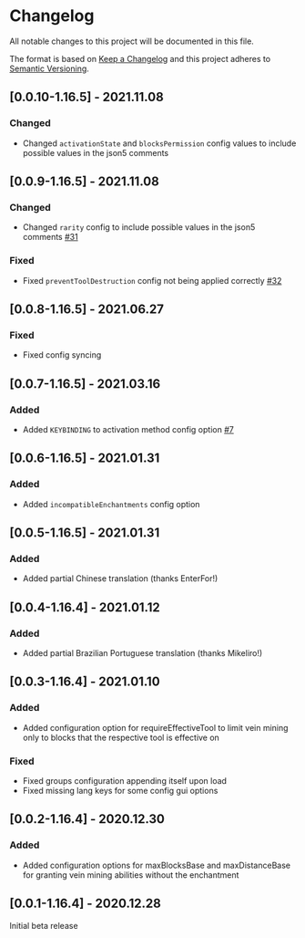 # Changelog
All notable changes to this project will be documented in this file.

The format is based on [Keep a Changelog](http://keepachangelog.com/en/1.0.0/) and this project adheres to [Semantic Versioning](https://semver.org/).

## [0.0.10-1.16.5] - 2021.11.08
### Changed
- Changed `activationState` and `blocksPermission` config values to include possible values in the json5 comments

## [0.0.9-1.16.5] - 2021.11.08
### Changed
- Changed `rarity` config to include possible values in the json5 comments [#31](https://github.com/TheIllusiveC4/VeinMining/issues/31)
### Fixed
- Fixed `preventToolDestruction` config not being applied correctly [#32](https://github.com/TheIllusiveC4/VeinMining/issues/32)

## [0.0.8-1.16.5] - 2021.06.27
### Fixed
- Fixed config syncing

## [0.0.7-1.16.5] - 2021.03.16
### Added
- Added `KEYBINDING` to activation method config option [#7](https://github.com/TheIllusiveC4/VeinMining/issues/7)

## [0.0.6-1.16.5] - 2021.01.31
### Added
- Added `incompatibleEnchantments` config option

## [0.0.5-1.16.5] - 2021.01.31
### Added
- Added partial Chinese translation (thanks EnterFor!)

## [0.0.4-1.16.4] - 2021.01.12
### Added
- Added partial Brazilian Portuguese translation (thanks Mikeliro!)

## [0.0.3-1.16.4] - 2021.01.10
### Added
- Added configuration option for requireEffectiveTool to limit vein mining only to blocks that the
respective tool is effective on
### Fixed
- Fixed groups configuration appending itself upon load
- Fixed missing lang keys for some config gui options

## [0.0.2-1.16.4] - 2020.12.30
### Added
- Added configuration options for maxBlocksBase and maxDistanceBase for granting vein mining
abilities without the enchantment

## [0.0.1-1.16.4] - 2020.12.28
Initial beta release
